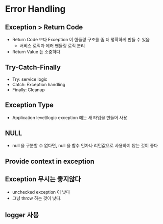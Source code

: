 # Error Handling

## Exception > Return Code
- Return Code 보다 Exception 이 핸들링 구조를 좀 더 명확하게 만들 수 있음
	- 서비스 로직과 에러 핸들링 로직 분리
- Return Value 는 소중하다

## Try-Catch-Finally
- Try: service logic
- Catch: Exception handling
- Finally: Cleanup

## Exception Type
- Application level/logic exception 에는 새 타입을 만들어 사용

## NULL
- null 을 구분할 수 없다면, null 을 함수 인자나 리턴값으로 사용하지 않는 것이 좋다

## Provide context in exception

## Exception 무시는 좋지않다
- unchecked exception 이 낫다
- 그냥 throw 하는 것이 낫다.

## logger 사용

